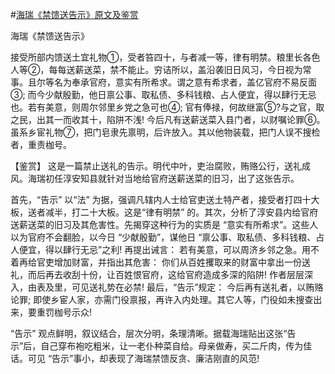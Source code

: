 #[海瑞《禁馈送告示》原文及鉴赏](https://www.vrrw.net/wx/10264.html)

海瑞《禁馈送告示》

接受所部内馈送土宜礼物①，受者笞四十，与者减一等，律有明禁。粮里长各色人等②，每每送薪送菜，禁不能止。穷诘所以，盖沿袭旧日风习，今日视为常事。且尔等名为奉承官府，意实有所希求。谓之意有希求者，盖亿官府不易反面③; 而今少献殷勤，他日禀公事、取私债、多科钱粮、占人便宜，得以肆行无忌也。若有美意，则周尔邻里乡党之急可也④; 官有俸禄，何故继富⑤?与之官，取之民，出其一而收其十，陷阱不浅! 今后凡有送薪送菜入县门者，以财嘱论罪⑥。虽系乡宦礼物⑦，把门皂隶先禀明，后许放入。其以他物装载，把门人误不搜检者，重责枷号。



【鉴赏】 这是一篇禁止送礼的告示。明代中叶，吏治腐败，贿赂公行，送礼成风。海瑞初任淳安知县就针对当地给官府送薪送菜的旧习，出了这张告示。

首先，“告示” 以“法” 为据，强调凡辖内人士给官吏送土特产者，接受者打四十大板，送者减半，打二十大板。这是“律有明禁” 的。其次，分析了淳安县内给官府送薪送菜的旧习及其危害性。先揭穿这种行为的实质是 “意实有所希求”。这些人以为官府不会翻脸，以今日 “少献殷勤”，谋他日 “禀公事、取私债、多科钱粮、占人便宜，得以肆行无忌”之利! 再提出诫言： 若有美意，可以周济乡邻之急。用不着再给官吏增加财富，并指出其危害： 你们从百姓攫取来的财富中拿出一份送礼，而后再去收刮十份，让百姓恨官府，这给官府造成多深的陷阱! 作者层层深入，由表及里，可见送礼势在必禁! 最后，“告示”规定： 今后再有送礼者，以贿赂论罪; 即使乡宦人家，亦需门役禀报，再许入内处理。其它人等，门役如未搜查出来，要重罚枷号示众!

“告示” 观点鲜明，叙议结合，层次分明，条理清晰。据载海瑞贴出这张“告示”后，自己穿布袍吃粗米，让一老仆种菜自给。母亲做寿，买二斤肉，传为佳话。可见 “告示”事小，却表现了海瑞禁馈反贪、廉洁刚直的风范!

